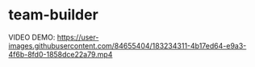# team-builder

VIDEO DEMO: https://user-images.githubusercontent.com/84655404/183234311-4b17ed64-e9a3-4f6b-8fd0-1858dce22a79.mp4

